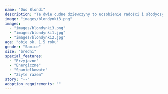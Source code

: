 ```yaml
---
name: "Duo Blondi"
description: "Te dwie cudne dziewczyny to uosobienie radości i słodyczy. Do adopcji w pakiecie, idealny wybór jeśli szukasz energicznych, ciekawskich towarzyszek! Młodziutkie, już zaopiekowane i gotowe do pokochania!"
image: "images/blondynki3.png"
images:
  - "images/blondynki3.png"
  - "images/blondynki1.jpg"
  - "images/blondynki2.jpg"
age: "obie ok. 1.5 roku"
gender: "Samice"
size: "Średni"
special_features:
  - "Przyjazne"
  - "Energiczne"
  - "Spanielkowate"
  - "Zżyte razem"
story: "--"
adoption_requirements: ""
---
```

